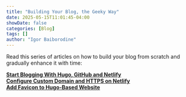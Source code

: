 ```yaml
---
title: "Building Your Blog, the Geeky Way"
date: 2025-05-15T11:01:45-04:00
showDate: false
categories: [Blog]
tags: []
author: "Igor Baiborodine"
---
```


Read this series of articles on how to build your blog from scratch and gradually enhance it with time:

**[Start Blogging With Hugo, GitHub and Netlify](https://www.kiroule.com/article/start-blogging-with-github-hugo-and-netlify/)**  
**[Configure Custom Domain and HTTPS on Netlify](https://www.kiroule.com/article/configure-custom-domain-and-https-in-netlify/)**  
**[Add Favicon to Hugo-Based Website](https://www.kiroule.com/article/add-favicon-to-hugo-based-website/)**  
